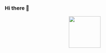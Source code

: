 ### Hi there 👋

<div id="header" align="center">
  <img src="https://media.giphy.com/media/byaswZXeLHaMwwZ1DH/giphy.gif" width="100"/>
</div>

<!--
**phuchoang92/phuchoang92** is a ✨ _special_ ✨ repository because its `README.md` (this file) appears on your GitHub profile.

Here are some ideas to get you started:

- 🔭 I’m currently working on ...
- 🌱 I’m currently learning ...
- 👯 I’m looking to collaborate on ...
- 🤔 I’m looking for help with ...
- 💬 Ask me about ...
- 📫 How to reach me: ...
- 😄 Pronouns: ...
- ⚡ Fun fact: ...
-->
